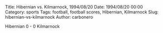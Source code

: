 Title: Hibernian vs. Kilmarnock, 1994/08/20
Date: 1994/08/20 00:00
Category: sports
Tags: football, football scores, Hibernian, Kilmarnock
Slug: hibernian-vs-kilmarnock
Author: carbonero


Hibernian 0 - 0 Kilmarnock
